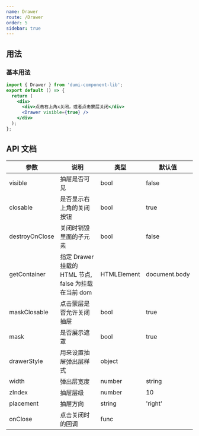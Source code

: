 ```yaml
---
name: Drawer
route: /Drawer
order: 5
sidebar: true
---
```


## 用法

### 基本用法

```jsx
import { Drawer } from 'dumi-component-lib';
export default () => {
  return (
    <div>
      <div>点击右上角x关闭，或者点击蒙层关闭</div>
      <Drawer visible={true} />
    </div>
  );
};
```

## API 文档

| 参数 | 说明 | 类型 | 默认值 |
| --- | --- | --- | --- |
| visible | 抽屉是否可见 | bool | false |
| closable | 是否显示右上角的关闭按钮 | bool | true |
| destroyOnClose | 关闭时销毁里面的子元素 | bool | false |
| getContainer | 指定 Drawer 挂载的 HTML 节点, false 为挂载在当前 dom | HTMLElement | document.body |
| maskClosable | 点击蒙层是否允许关闭抽屉 | bool | true |
| mask | 是否展示遮罩 | bool | true |
| drawerStyle | 用来设置抽屉弹出层样式 | object |  |
| width | 弹出层宽度 | number | string | '300px' |
| zIndex | 抽屉层级 | number | 10 |
| placement | 抽屉方向 | string | 'right' |
| onClose | 点击关闭时的回调 | func |  |
